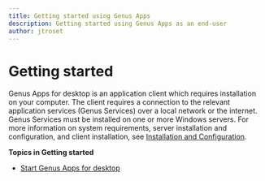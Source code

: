 ```yaml
---
title: Getting started using Genus Apps
description: Getting started using Genus Apps as an end-user
author: jtroset
---
```

# Getting started

Genus Apps for desktop is an application client which requires installation on your computer. The client requires a connection to the relevant application services (Genus Services) over a local network or the internet. Genus Services must be installed on one or more Windows servers. For more information on system requirements, server installation and configuration, and client installation, see [Installation and Configuration](../developers/installation-and-configuration/index.md). 

**Topics in Getting started**

* [Start Genus Apps for desktop](../users/getting-started/start-the-genus-desktop-client.md)
